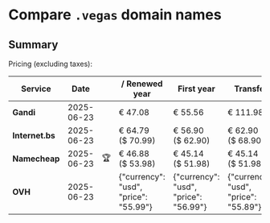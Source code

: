 # Compare `.vegas` domain names

## Summary

Pricing (excluding taxes):

| Service | Date |  | / Renewed year | First year | Transfer | Restoration |
|--|--|--|--|--|--|--|
| **Gandi** | 2025-06-23 |  | € 47.08 | € 55.56 | € 111.98 | € 103.39 |
| **Internet.bs** | 2025-06-23 |  | € 64.79<br>($ 70.99) | € 56.90<br>($ 62.90) | € 62.90<br>($ 68.90) | € 113.45<br>($ 112.09) |
| **Namecheap** | 2025-06-23 | 🏆 | € 46.88<br>($ 53.98) | € 45.14<br>($ 51.98) | € 45.14<br>($ 51.98) |  |
| **OVH** | 2025-06-23 |  | {"currency": "usd", "price": "55.99"} | {"currency": "usd", "price": "56.99"} | {"currency": "usd", "price": "55.89"} |  |
